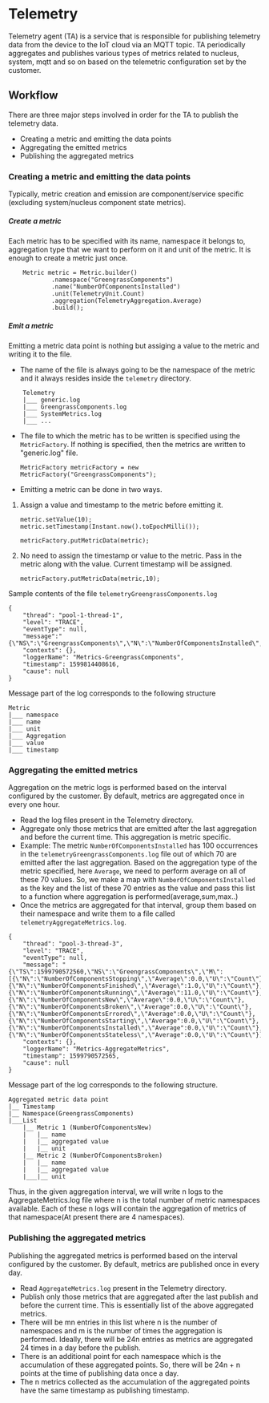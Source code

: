 # Telemetry

Telemetry agent (TA) is a service that is responsible for publishing telemetry data from the device to the IoT cloud
 via an MQTT topic. TA periodically aggregates and publishes various types of metrics related to nucleus, system, mqtt
  and so on based on the telemetric configuration set by the customer.

## Workflow
There are three major steps involved in order for the TA to publish the telemetry data.
  - Creating a metric and emitting the data points
  - Aggregating the emitted metrics
  - Publishing the aggregated metrics

### Creating a metric and emitting the data points
Typically, metric creation and emission are component/service specific (excluding system/nucleus component state
 metrics).
##### Create a metric
Each metric has to be specified with its name, namespace it belongs to, aggregation type that we want to perform on it and unit of the metric. It is enough to create a metric just once.
```
    Metric metric = Metric.builder()
            .namespace("GreengrassComponents")
            .name("NumberOfComponentsInstalled")
            .unit(TelemetryUnit.Count)
            .aggregation(TelemetryAggregation.Average)
            .build();
```
##### Emit a metric
Emitting a metric data point is nothing but assiging a value to the metric and writing it to the file.
- The name of the file is always going to be the namespace of the metric and it always resides inside the `telemetry` directory.
```
    Telemetry
    |___ generic.log
    |___ GreengrassComponents.log
    |___ SystemMetrics.log
    |___ ...
```
- The file to which the metric has to be written is specified using the `MetricFactory`. If nothing is specified, then the metrics are written to "generic.log" file.
    ```
    MetricFactory metricFactory = new MetricFactory("GreengrassComponents");
    ```
- Emitting a metric can be done in two ways. 
1. Assign a value and timestamp to the metric before emitting it.
    ```
    metric.setValue(10);
    metric.setTimestamp(Instant.now().toEpochMilli());
    
    metricFactory.putMetricData(metric);
    ```
2. No need to assign the timestamp or value to the metric. Pass in the metric along with the value. Current timestamp will be assigned.
    ```
    metricFactory.putMetricData(metric,10);
    ```
Sample contents of the file `telemetryGreengrassComponents.log`
```
{
    "thread": "pool-1-thread-1",
    "level": "TRACE",
    "eventType": null,
    "message":"{\"NS\":\"GreengrassComponents\",\"N\":\"NumberOfComponentsInstalled\",\"U\":\"Count\",\"A\":\"Average\",\"Average":1,\"TS\":1600127551482}",
    "contexts": {},
    "loggerName": "Metrics-GreengrassComponents",
    "timestamp": 1599814408616,
    "cause": null
}
```
Message part of the log corresponds to the following structure
```
Metric 
|___ namespace
|___ name
|___ unit
|___ Aggregation
|___ value
|___ timestamp
```
### Aggregating the emitted metrics
Aggregation on the metric logs is performed based on the interval configured by the customer. By default, metrics are aggregated once in every one hour.

- Read the log files present in the Telemetry directory.
- Aggregate only those metrics that are emitted after the last aggregation and before the current time. This aggregation is metric specific.
- Example: The metric `NumberOfComponentsInstalled` has 100 occurrences in the `telemetryGreengrassComponents.log` file out of which 70 are emitted after the last aggregation. Based on the aggregation type of the metric specified, here `Average`, we need to perform average on all of these 70 values. So, we make a map with `NumberOfComponentsInstalled` as the key and the list of these 70 entries as the value and pass this list to a function where aggregation is performed(average,sum,max..)
- Once the metrics are aggregated for that interval, group them based on their namespace and write them to a file called `telemetryAggregateMetrics.log`.
```
{
    "thread": "pool-3-thread-3",
    "level": "TRACE",
    "eventType": null,
    "message": "{\"TS\":1599790572560,\"NS\":\"GreengrassComponents\",\"M\":[{\"N\":\"NumberOfComponentsStopping\",\"Average\":0.0,\"U\":\"Count\"},{\"N\":\"NumberOfComponentsFinished\",\"Average\":1.0,\"U\":\"Count\"},{\"N\":\"NumberOfComponentsRunning\",\"Average\":11.0,\"U\":\"Count\"},{\"N\":\"NumberOfComponentsNew\",\"Average\":0.0,\"U\":\"Count\"},{\"N\":\"NumberOfComponentsBroken\",\"Average":0.0,\"U\":\"Count\"},{\"N\":\"NumberOfComponentsErrored\",\"Average":0.0,\"U\":\"Count\"},{\"N\":\"NumberOfComponentsStarting\",\"Average":0.0,\"U\":\"Count\"},{\"N\":\"NumberOfComponentsInstalled\",\"Average":0.0,\"U\":\"Count\"},{\"N\":\"NumberOfComponentsStateless\",\"Average":0.0,\"U\":\"Count\"}]}",
    "contexts": {},
    "loggerName": "Metrics-AggregateMetrics",
    "timestamp": 1599790572565,
    "cause": null
}
```
Message part of the log corresponds to the following structure.
```
Aggregated metric data point
|__ Timestamp
|__ Namespace(GreengrassComponents)
|___List
    |__ Metric 1 (NumberOfComponentsNew)
    |   |__ name
    |   |__ aggregated value
    |   |__ unit
    |__ Metric 2 (NumberOfComponentsBroken)
    |   |__ name
    |   |__ aggregated value
    |___|__ unit
```
Thus, in the given aggregation interval, we will write n logs to the AggregateMetrics.log file where n is the total number of metric namespaces available. Each of these n logs will contain the aggregation of metrics of that namespace(At present there are 4 namespaces).

### Publishing the aggregated metrics
Publishing the aggregated metrics is performed based on the interval configured by the customer. By default, metrics are published once in every day.
- Read `AggregateMetrics.log` present in the Telemetry directory.
- Publish only those metrics that are aggregated after the last publish and before the current time. This is essentially list of the above aggregated metrics.
- There will be mn entries in this list where n is the number of namespaces and m is the number of times the aggregation is performed. Ideally, there will be 24n entries as metrics are aggregated 24 times in a day before the publish.
- There is an additional point for each namespace which is the accumulation of these aggregated points. So, there will be 24n + n points at the time of publishing data once a day. 
- The n metrics collected as the accumulation of the aggregated points have the same timestamp as publishing timestamp.